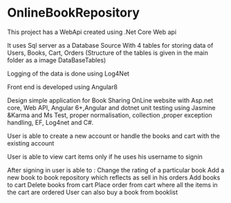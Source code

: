 # OnlineBookRepository

This project has a WebApi created using .Net Core Web api 

It uses Sql server as a Database Source With 4 tables for storing data of Users, Books, Cart, Orders
(Structure of the tables is given in the main folder as a image DataBaseTables)

Logging of the data is done using Log4Net

Front end is developed using Angular8

Design simple application for Book Sharing OnLine website 
with Asp.net core, Web API, Angular 6+,Angular and 
dotnet unit testing using Jasmine &Karma and Ms Test, proper normalisation, 
collection ,proper exception handling, EF, Log4net and C#.


User is able to create a new account or handle the books and cart with the existing account 

User is able to view cart items only if he uses his username to signin 

After signing in user is able to :
    Change the rating of a particular book
    Add a new book to book repository which reflects as sell in his orders
    Add books to cart
    Delete books from cart
    Place order from cart where all the items in the cart are ordered
    User can also buy a book from booklist
    
